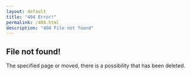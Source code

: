 ```yaml
---
layout: default
title: "404 Error!"
permalink: /404.html
description: "404 File not found"
---
```

## File not found!

The specified page or moved, there is a possibility that has been deleted.
